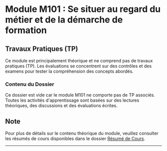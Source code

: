 
# Module M101 : Se situer au regard du métier et de la démarche de formation

## Travaux Pratiques (TP)

Ce module est principalement théorique et ne comprend pas de travaux pratiques (TP). Les évaluations se concentrent sur des contrôles et des examens pour tester la compréhension des concepts abordés.

### Contenu du Dossier

Ce dossier est vide car le module M101 ne comporte pas de TP associés. Toutes les activités d'apprentissage sont basées sur des lectures théoriques, des discussions et des évaluations écrites.

## Note

Pour plus de détails sur le contenu théorique du module, veuillez consulter les résumés de cours disponibles dans le dossier [Résumé de Cours](../M101).

---
